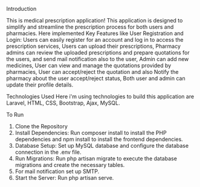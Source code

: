Introduction

This is medical prescription application! This application is designed to simplify and streamline the prescription process for both users and pharmacies.
Here implemented Key Features like User Registration and Login: Users can easily register for an account and log in to access the prescription services,
Users can upload their prescriptions, Pharmacy admins can review the uploaded prescriptions and prepare quotations for the users, and send mail notification also
to the user, Admin can add new medicines, User can view and manage the quotations provided by pharmacies, User can accept/reject the quotation and also Notify the pharmacy about the user accept/reject status, Both user and admin can update their profile details.

Technologies Used
Here i'm using technologies to build this application are Laravel, HTML, CSS, Bootstrap, Ajax, MySQL.

To Run
1. Clone the Repository
2. Install Dependencies: Run composer install to install the PHP dependencies and npm install to install the frontend dependencies.
3. Database Setup: Set up MySQL database and configure the database connection in the .env file.
4. Run Migrations: Run php artisan migrate to execute the database migrations and create the necessary tables.
5. For mail notification set up SMTP.
6. Start the Server: Run php artisan serve.


